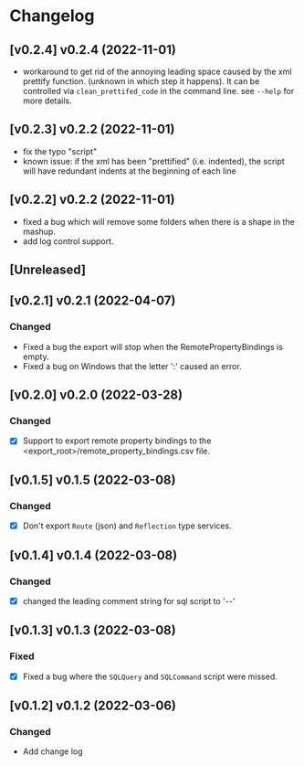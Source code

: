 # Changelog

## [v0.2.4] v0.2.4 (2022-11-01)
- workaround to get rid of the annoying leading space caused by the xml prettify function. (unknown in which step it happens). It can be controlled via `clean_prettifed_code` in the command line. see `--help` for more details.

## [v0.2.3] v0.2.2 (2022-11-01)
- fix the typo "script"
- known issue: if the xml has been "prettified" (i.e. indented), the script will have redundant indents at the beginning of each line


## [v0.2.2] v0.2.2 (2022-11-01)
- fixed a bug which will remove some folders when there is a shape in the mashup.
- add log control support.

## [Unreleased]
## [v0.2.1] v0.2.1 (2022-04-07)

### Changed
- Fixed a bug the export will stop when the RemotePropertyBindings is empty.
- Fixed a bug on Windows that the letter ':' caused an error.

## [v0.2.0] v0.2.0 (2022-03-28)

### Changed

- [X] Support to export remote property bindings to the <export_root>/remote_property_bindings.csv file.

## [v0.1.5] v0.1.5 (2022-03-08)

### Changed

- [X] Don't export `Route` (json) and `Reflection` type services.

## [v0.1.4] v0.1.4 (2022-03-08)

### Changed
- [X] changed the leading comment string for sql script to '--'

## [v0.1.3] v0.1.3 (2022-03-08)

### Fixed
- [X] Fixed a bug where the `SQLQuery` and `SQLCommand` script were missed.

## [v0.1.2] v0.1.2 (2022-03-06)

### Changed

- Add change log

